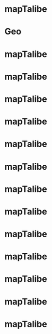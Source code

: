 # mapTalibe
# Geo
# mapTalibe
# mapTalibe
# mapTalibe
# mapTalibe
# mapTalibe
# mapTalibe
# mapTalibe
# mapTalibe
# mapTalibe
# mapTalibe
# mapTalibe
# mapTalibe
# mapTalibe
